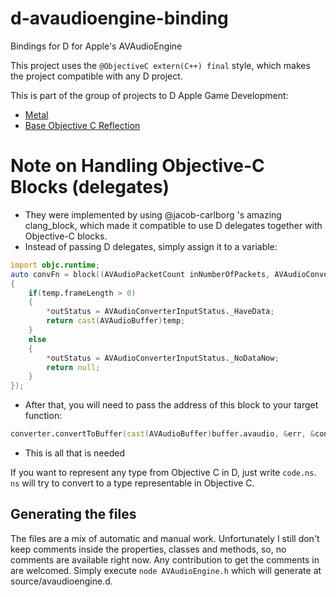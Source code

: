 # d-avaudioengine-binding
Bindings for D for Apple's AVAudioEngine

This project uses the `@ObjectiveC extern(C++) final` style, which makes the project compatible with any D project.

This is part of the group of projects to D Apple Game Development:

- [Metal](https://github.com/MrcSnm/D-Metal-Binding)
- [Base Objective C Reflection](https://github.com/MrcSnm/D-objective-c)


# Note on Handling Objective-C Blocks (delegates)

- They were implemented by using @jacob-carlborg 's amazing clang_block, which made it compatible to use D delegates together with Objective-C blocks.
- Instead of passing D delegates, simply assign it to a variable:
```d
import objc.runtime;
auto convFn = block((AVAudioPacketCount inNumberOfPackets, AVAudioConverterInputStatus* outStatus)
{
    if(temp.frameLength > 0)
    {
        *outStatus = AVAudioConverterInputStatus._HaveData;
        return cast(AVAudioBuffer)temp;
    }
    else
    {
        *outStatus = AVAudioConverterInputStatus._NoDataNow;
        return null;
    }
});
```
- After that, you will need to pass the address of this block to your target function:
```d
converter.convertToBuffer(cast(AVAudioBuffer)buffer.avaudio, &err, &convFn);
```
- This is all that is needed

If you want to represent any type from Objective C in D, just write `code.ns`. `ns` will try to convert to a type representable in Objective C.


## Generating the files

The files are a mix of automatic and manual work. Unfortunately I still don't keep comments inside the properties, classes and methods, so, no comments are available right now. Any contribution to get the comments in are welcomed.
Simply execute `node AVAudioEngine.h` which will generate at source/avaudioengine.d.
